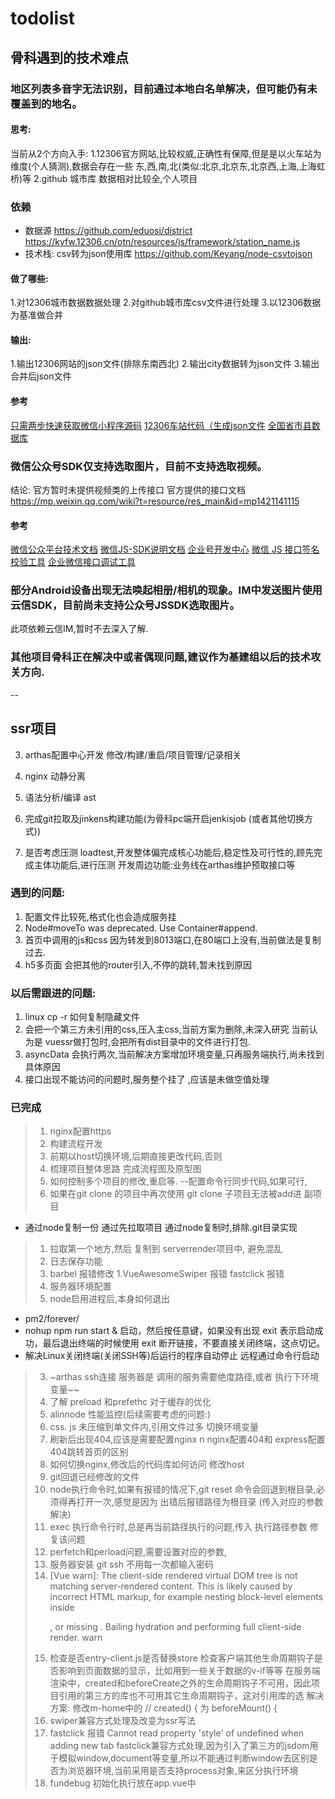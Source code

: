 # todolist

## 骨科遇到的技术难点

### 地区列表多音字无法识别，目前通过本地白名单解决，但可能仍有未覆盖到的地名。

#### 思考:

当前从2个方向入手:
1.12306官方网站,比较权威,正确性有保障,但是是以火车站为维度(个人猜测),数据会存在一些 东,西,南,北(类似:北京,北京东,北京西,上海,上海虹桥)等
2.github 城市库 数据相对比较全,个人项目

### 依赖
  * 数据源 https://github.com/eduosi/district
             https://kyfw.12306.cn/otn/resources/js/framework/station_name.js
  * 技术栈: csv转为json使用库 https://github.com/Keyang/node-csvtojson

#### 做了哪些:
1.对12306城市数据数据处理
2.对github城市库csv文件进行处理
3.以12306数据为基准做合并

#### 输出:

1.输出12306网站的json文件(排除东南西北)
2.输出city数据转为json文件
3.输出合并后json文件

#### 参考

[只需两步快速获取微信小程序源码](https://juejin.im/post/5b0e431f51882515497d979f)
[12306车站代码（生成json文件](https://www.jianshu.com/p/fd42fde4f776)
[全国省市县数据库](https://github.com/eduosi/district)


### 微信公众号SDK仅支持选取图片，目前不支持选取视频。

结论: 官方暂时未提供视频类的上传接口 官方提供的接口文档  https://mp.weixin.qq.com/wiki?t=resource/res_main&id=mp1421141115

#### 参考

[微信公众平台技术文档](https://mp.weixin.qq.com/wiki?t=resource/res_main&id=mp1445241432)
[微信JS-SDK说明文档](https://mp.weixin.qq.com/wiki?action=doc&id=mp1421141115&t=0.6433997488875112#gaishu)
[企业号开发中心](http://qydev.weixin.qq.com/wiki/index.php?title=%E5%BE%AE%E4%BF%A1JS-SDK%E6%8E%A5%E5%8F%A3)
[微信 JS 接口签名校验工具](https://mp.weixin.qq.com/debug/cgi-bin/sandbox?t=jsapisign)
[企业微信接口调试工具](http://work.weixin.qq.com/api/devtools/devtool.php)

### 部分Android设备出现无法唤起相册/相机的现象。IM中发送图片使用云信SDK，目前尚未支持公众号JSSDK选取图片。

此项依赖云信IM,暂时不去深入了解.

### 其他项目骨科正在解决中或者偶现问题,建议作为基建组以后的技术攻关方向.

--
## ssr项目

3. arthas配置中心开发  修改/构建/重启/项目管理/记录相关
5. nginx 动静分离
6. 语法分析/编译  ast

8. 完成git拉取及jinkens构建功能(为骨科pc端开启jenkisjob  (或者其他切换方式))

1. 是否考虑压测 loadtest,开发整体偏完成核心功能后,稳定性及可行性的,顾先完成主体功能后,进行压测
开发周边功能:业务线在arthas维护预取接口等


### 遇到的问题:
1. 配置文件比较死,格式化也会造成服务挂
4.  Node#moveTo was deprecated. Use Container#append.
5. 首页中调用的js和css 因为转发到8013端口,在80端口上没有,当前做法是复制过去.
4. h5多页面 会把其他的router引入,不停的跳转,暂未找到原因

### 以后需跟进的问题:
1. linux cp -r 如何复制隐藏文件
3. 会把一个第三方未引用的css,压入主css,当前方案为删除,未深入研究 
 当前认为是 vuessr做打包时,会把所有dist目录中的文件进行打包.
2. asyncData 会执行两次,当前解决方案增加环境变量,只再服务端执行,尚未找到具体原因
8. 接口出现不能访问的问题时,服务整个挂了 ,应该是未做空值处理

### 已完成
>1. nginx配置https
>2. 构建流程开发
>10. 前期以host切换环境,后期直接更改代码,否则
>1. 梳理项目整体思路   完成流程图及原型图
>1. 如何控制多个项目的修改,重启等.
   --配置命令行同步代码,如果可行,
>2. 如果在git clone 的项目中再次使用 git clone 子项目无法被add进 副项目
 - 通过node复制一份  通过先拉取项目 通过node复制时,排除.git目录实现
>1. 拉取第一个地方,然后 复制到 serverrender项目中, 避免混乱
>1. 日志保存功能
>7. barbel 报错修改
>1.VueAwesomeSwiper  报错  fastclick 报错
>4. 服务器环境配置
>1. node启用进程后,本身如何退出
 -  pm2/forever/
 - nohup npm run start & 启动，然后按任意键，如果没有出现 exit 表示启动成功，最后退出终端的时候使用 exit 断开链接，不要直接关闭终端，这点切记。
 -  解决Linux关闭终端(关闭SSH等)后运行的程序自动停止
远程通过命令行启动
> 3. ~arthas ssh连接 服务器是 调用的服务需要绝度路径,或者 执行下环境变量~~
> 1. 了解 preload 和prefethc 对于缓存的优化
> 1. alinnode 性能监控(后续需要考虑的问题:)
> 1. css. js 未压缩到单文件内,引用文件过多  切换环境变量
> 4. 刷新后出现404,应该是需要配置nginx  n
> nginx配置404和 express配置404跳转首页的区别
> 5. 如何切换nginx,修改后的代码库如何访问    修改host
> 7. git回退已经修改的文件
> 8. node执行命令时,如果有报错的情况下,git reset 命令会回退到根目录,必须得再打开一次,感觉是因为 出错后报错路径为根目录 (传入对应的参数解决)
> 9. exec 执行命令行时,总是再当前路径执行的问题,传入 执行路径参数 修复该问题
> 10. perfetch和perload问题,需要设置对应的参数,
> 10. 服务器安装 git ssh 不用每一次都输入密码  
> 11. [Vue warn]: The client-side rendered virtual DOM tree is not matching server-rendered content. This is likely caused by incorrect HTML markup, for example nesting block-level elements inside <p>, or missing <tbody>. Bailing hydration and performing full client-side render. warn
>1. 检查是否entry-client.js是否替换store
> 检查客户端其他生命周期钩子是否影响到页面数据的显示，比如用到一些关于数据的v-if等等
> 在服务端渲染中，created和beforeCreate之外的生命周期钩子不可用，因此项目引用的第三方的库也不可用其它生命周期钩子，这对引用库的选
> 解决方案:
> 修改m-home中的 // created() { 为    beforeMount() {
> 1. swiper兼容方式处理及改变为ssr写法
> 1. fastclick 报错 Cannot read property 'style' of undefined when adding new tab
> fastclick兼容方式处理,因为引入了第三方的jsdom用于模拟window,document等变量,所以不能通过判断window去区别是否为浏览器环境,当前采用是否支持process对象,来区分执行环境
> 1. fundebug 初始化执行放在app.vue中
>